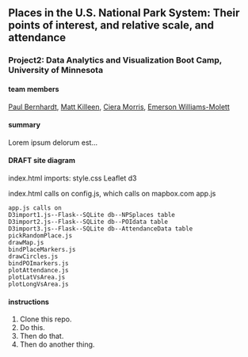 ## Places in the U.S. National Park System: Their points of interest, and relative scale, and attendance

### Project2: Data Analytics and Visualization Boot Camp, University of Minnesota


#### team members
[Paul Bernhardt](https://github.com/papadiscobravo), [Matt Killeen](https://github.com/matthewkilleen0830), [Ciera Morris](https://github.com/cieranmorris), [Emerson Williams-Molett](https://github.com/emersonmolett)


#### summary
Lorem ipsum delorum est... 


#### DRAFT site diagram

index.html imports:
style.css
Leaflet
d3

index.html calls on
config.js, which calls on mapbox.com
app.js

    app.js calls on
    D3import1.js--Flask--SQLite db--NPSplaces table
    D3import2.js--Flask--SQLite db--POIdata table
    D3import3.js--Flask--SQLite db--AttendanceData table
    pickRandomPlace.js
    drawMap.js
    bindPlaceMarkers.js
    drawCircles.js
    bindPOImarkers.js
    plotAttendance.js
    plotLatVsArea.js
    plotLongVsArea.js


#### instructions
1. Clone this repo.
1. Do this.
1. Then do that.
1. Then do another thing.